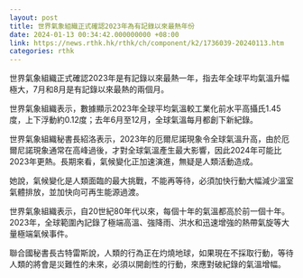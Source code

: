 ```yaml
---
layout: post
title: 世界氣象組織正式確認2023年為有記錄以來最熱年份
date: 2024-01-13 00:34:42.000000000 +08:00
link: https://news.rthk.hk/rthk/ch/component/k2/1736039-20240113.htm
categories: rthk
---
```


世界氣象組織正式確認2023年是有記錄以來最熱一年，指去年全球平均氣溫升幅極大，7月和8月是有記錄以來最熱的兩個月。

世界氣象組織表示，數據顯示2023年全球平均氣溫較工業化前水平高攝氏1.45度，上下浮動約0.12度；去年6月至12月，全球氣溫每月都創下新紀錄。

世界氣象組織秘書長紹洛表示，2023年的厄爾尼諾現象令全球氣溫升高，由於厄爾尼諾現象通常在高峰過後，才對全球氣溫產生最大影響，因此2024年可能比2023年更熱。長期來看，氣候變化正加速演進，無疑是人類活動造成。

她說，氣候變化是人類面臨的最大挑戰，不能再等待，必須加快行動大幅減少溫室氣體排放，並加快向可再生能源過渡。

世界氣象組織表示，自20世紀80年代以來，每個十年的氣溫都高於前一個十年。2023年，全球範圍內記錄了極端高溫、強降雨、洪水和迅速增強的熱帶氣旋等大量極端氣候事件。

聯合國秘書長古特雷斯說，人類的行為正在灼燒地球，如果現在不採取行動，等待人類的將會是災難性的未來，必須以開創性的行動，來應對破紀錄的氣溫增幅。
